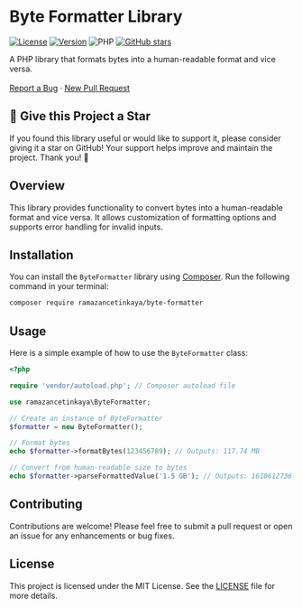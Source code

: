 # Byte Formatter Library

[![License](https://img.shields.io/badge/license-MIT-blue.svg)](LICENSE)
[![Version](https://img.shields.io/badge/version-1.0.0-green.svg)](https://github.com/ramazancetinkaya/byte-formatter)
![PHP](https://img.shields.io/badge/php-%3E%3D%208.0-8892BF.svg)
[![GitHub stars](https://img.shields.io/github/stars/ramazancetinkaya/byte-formatter.svg?style=social)](https://github.com/ramazancetinkaya/byte-formatter/stargazers)

A PHP library that formats bytes into a human-readable format and vice versa.
<br>
<br>
<a href="https://github.com/ramazancetinkaya/byte-formatter/issues">Report a Bug</a>
·
<a href="https://github.com/ramazancetinkaya/byte-formatter/pulls">New Pull Request</a>

## 🚀 Give this Project a Star

If you found this library useful or would like to support it, please consider giving it a star on GitHub! Your support helps improve and maintain the project. Thank you! 🌟

## Overview

This library provides functionality to convert bytes into a human-readable format and vice versa. It allows customization of formatting options and supports error handling for invalid inputs.

## Installation

You can install the `ByteFormatter` library using [Composer](https://getcomposer.org/). Run the following command in your terminal:

```bash
composer require ramazancetinkaya/byte-formatter
```

## Usage

Here is a simple example of how to use the `ByteFormatter` class:

```php
<?php

require 'vendor/autoload.php'; // Composer autoload file

use ramazancetinkaya\ByteFormatter;

// Create an instance of ByteFormatter
$formatter = new ByteFormatter();

// Format bytes
echo $formatter->formatBytes(123456789); // Outputs: 117.74 MB

// Convert from human-readable size to bytes
echo $formatter->parseFormattedValue('1.5 GB'); // Outputs: 1610612736
```

## Contributing

Contributions are welcome! Please feel free to submit a pull request or open an issue for any enhancements or bug fixes.

## License

This project is licensed under the MIT License. See the [LICENSE](LICENSE) file for more details.
